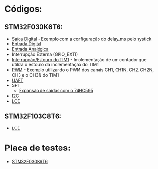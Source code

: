 # Códigos:

## STM32F030K6T6:
- [Saída Digital](STM32F030K6T6/Saída_Digital) - Exemplo com a configuração do delay_ms pelo systick
- [Entrada Digital](STM32F030K6T6/Entrada_Digital)
- [Entrada Analógica](STM32F030K6T6/Entrada_Analógica)
- Interrupção Externa (GPIO_EXTI)
- [Interrupção/Estouro do TIM1](STM32F030K6T6/Estouro_TIM1) - Implementação de um contador que utiliza o estouro da incrementação do TIM1
- [PWM](STM32F030K6T6/PWM) - Exemplo utilizando o PWM dos canais CH1, CH1N, CH2, CH2N, CH3 e o CH3N do TIM1
- [UART](STM32F030K6T6/EUSART)
- SPI
    - [Expansão de saídas com o 74HC595](STM32F030K6T6/SPI/Expansão_Saídas)
- I2C
- [LCD](STM32F030K6T6/LCD)

## STM32F103C8T6:
- [LCD](STM32F103C8T6/HAL_Library/LCD)

# Placa de testes:
- [STM32F030K6T6](DEV_BOARDS/STM32F030K6T6)
